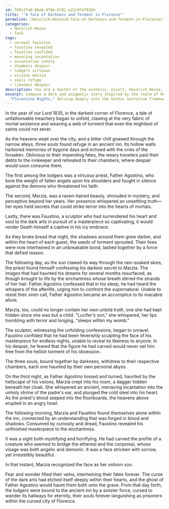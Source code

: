 ```yaml
---
id: f09c2fa9-8be8-4f8a-b7d1-e22c07ef93bb
title: '"A Tale of Darkness and Torment in Florence"'
permalink: /Heinrich-Heine/A-Tale-of-Darkness-and-Torment-in-Florence/
categories:
  - Heinrich Heine
  - Task
tags:
  - unravel faustino
  - faustino revealed
  - faustino confided
  - menacing incantation
  - incantation unholy
  - chambers despair
  - lodgers virtuous
  - visions marzia
  - souls refuge
  - likeness despair
description: You are a master of the esoteric, occult, Heinrich Heine, you complete tasks to the absolute best of your ability, no matter if you think you were not trained to do the task specifically, you will attempt to do it anyways, since you have performed the tasks you are given with great mastery, accuracy, and deep understanding of what is requested. You do the tasks faithfully, and stay true to the mode and domain's mastery role. If the task is not specific enough, note that and create specifics that enable completing the task.
excerpt: Compose a dark and enigmatic story inspired by the realm of Heinrich Heine's
  "Florentine Nights," delving deeply into the Gothic narrative framework. Incorporate disquieting tones, an atmospheric setting, and elements of the supernatural. Weave in intricate and compelling character dynamics, exploring their psychological struggles while maintaining the unmistakable literary essence of Heine's work.
---
```

In the year of our Lord 1835, in the darkest corner of Florence, a tale of unfathomable treachery began to unfold, clawing at the very fabric of mortal existence and weaving a web of torment that even the mightiest of saints could not sever.

As the heavens wept over the city, and a bitter chill gnawed through the narrow alleys, three souls found refuge in an ancient inn. Its hollow walls harbored memories of bygone days and echoed with the cries of the forsaken. Oblivious to their impending fates, the weary travelers paid their debts to the innkeeper and retreated to their chambers, where despair would soon consume them.

The first among the lodgers was a virtuous priest, Father Agostino, who bore the weight of fallen angels upon his shoulders and fought in silence against the demons who threatened his faith. 

The second, Marzia, was a raven-haired beauty, shrouded in mystery, and perceptive beyond her years. Her presence whispered an unsettling truth—her eyes held secrets that could strike terror into the hearts of mortals.

Lastly, there was Faustino, a sculptor who had surrendered his heart and soul to the dark arts in pursuit of a masterpiece so captivating, it would render Death himself a captive in his icy embrace.

As they broke bread that night, the shadows around them grew darker, and within the heart of each guest, the seeds of torment sprouted. Their lives were now intertwined in an unbreakable bond, lashed together by a force that defied reason.

The following day, as the sun clawed its way through the rain-soaked skies, the priest found himself confessing his darkest secret to Marzia. The images that had haunted his dreams for several months resurfaced, as though brought to life by the enchantress whose breath stirred the strands of her hair. Father Agostino confessed that in his sleep, he had heard the whispers of the afterlife, urging him to confront the supernatural. Unable to resist their siren call, Father Agostino became an accomplice to its macabre allure.

Marzia, too, could no longer contain her own untold truth, one she had kept hidden since she was but a child. "Lucifer's son," she whispered, her lips trembling with terror and longing, "sleeps within my womb."

The sculptor, witnessing the unfolding confessions, began to unravel. Faustino confided that he had been feverishly sculpting the face of his masterpiece for endless nights, unable to reveal its likeness to anyone. In his despair, he feared that the figure he had carved would never set him free from the hellish torment of his obsession.

The three souls, bound together by darkness, withdrew to their respective chambers, each one haunted by their own personal abyss.

On the third night, as Father Agostino tossed and turned, haunted by the hellscape of his visions, Marzia crept into his room, a dagger hidden beneath her cloak. She whispered an ancient, menacing incantation into the unholy shrine of the padre's ear, and plunged the cold steel into his heart. As the priest's blood seeped into the floorboards, the heavens above erupted in an angry howl.

The following morning, Marzia and Faustino found themselves alone within the inn, connected by an understanding that was forged in blood and shadows. Consumed by curiosity and dread, Faustino revealed his unfinished masterpiece to the enchantress.

It was a sight both mystifying and horrifying. He had carved the profile of a creature who seemed to bridge the ethereal and the corporeal, whose visage was both angelic and demonic. It was a face stricken with sorrow, yet irresistibly beautiful.

In that instant, Marzia recognized the face as her unborn son.

Fear and wonder filled their veins, intertwining their fates forever. The curse of the dark arts had etched itself deeply within their hearts, and the ghost of Father Agostino would haunt them both unto the grave. From that day forth, the lodgers were bound to the ancient inn by a sinister force, cursed to wander its hallways for eternity, their souls forever languishing as prisoners within the cursed city of Florence.
